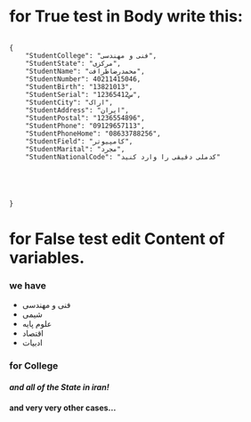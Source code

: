 # for True test in Body write this:

```

{
	"StudentCollege": "فنی و مهندسی",
	"StudentState": "مرکزی",
	"StudentName": "محمدرضاظرافت",
	"StudentNumber": 40211415046,
	"StudentBirth": "13821013",
	"StudentSerial": "س12365412",
	"StudentCity": "اراک",
	"StudentAddress": "ایران",
	"StudentPostal": "1236554896",
	"StudentPhone": "09129657113",
	"StudentPhoneHome": "08633788256",
	"StudentField": "کامپیوتر",
	"StudentMarital": "مجرد",
	"StudentNationalCode": "کدملی دقیقی را وارد کنید"
	
	
	
	
	
}
```

# for False test edit Content of variables.

### we have 
+ فنی و مهندسی
+ شیمی
+ علوم پایه
+ اقتصاد
+ ادبیات

### for College

#### *and all of the State in iran!*
#### and very very other cases...